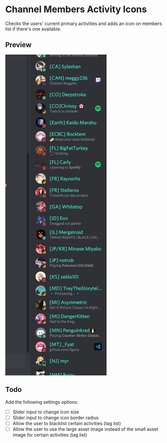 # Channel Members Activity Icons

Checks the users' current primary activities and adds an icon on members list if there's one available.

## Preview

![Channel Members Activity Icons](screenshots/preview-2.gif)

## Todo

Add the following settings options:

- [ ] Slider input to change icon size
- [ ] Slider input to change icon border radius
- [ ] Allow the user to blacklist certain activities (tag list)
- [ ] Allow the user to use the large asset image instead of the small asset image for certain activities (tag list)

